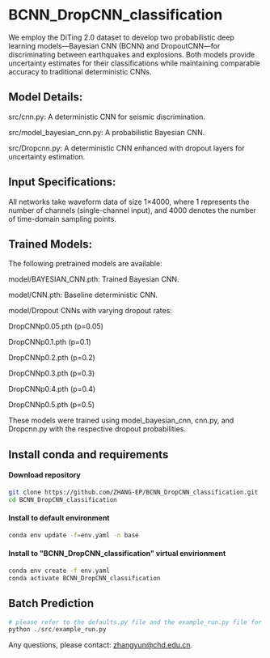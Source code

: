 # BCNN_DropCNN_classification
We employ the DiTing 2.0 dataset to develop two probabilistic deep learning models—Bayesian CNN (BCNN) and DropoutCNN—for discriminating between earthquakes and explosions. Both models provide uncertainty estimates for their classifications while maintaining comparable accuracy to traditional deterministic CNNs.

## Model Details:
src/cnn.py: A deterministic CNN for seismic discrimination.

src/model_bayesian_cnn.py: A probabilistic Bayesian CNN.

src/Dropcnn.py: A deterministic CNN enhanced with dropout layers for uncertainty estimation.

## Input Specifications:

All networks take waveform data of size 1×4000, where 1 represents the number of channels (single-channel input), and 4000 denotes the number of time-domain sampling points.

## Trained Models:

The following pretrained models are available:

model/BAYESIAN_CNN.pth: Trained Bayesian CNN.

model/CNN.pth: Baseline deterministic CNN.

model/Dropout CNNs with varying dropout rates:

DropCNNp0.05.pth (p=0.05)

DropCNNp0.1.pth (p=0.1)

DropCNNp0.2.pth (p=0.2)

DropCNNp0.3.pth (p=0.3)

DropCNNp0.4.pth (p=0.4)

DropCNNp0.5.pth (p=0.5)

These models were trained using model_bayesian_cnn, cnn.py, and Dropcnn.py with the respective dropout probabilities.

## Install conda and requirements
#### Download repository
```bash
git clone https://github.com/ZHANG-EP/BCNN_DropCNN_classification.git
cd BCNN_DropCNN_classification
```
#### Install to default environment
```bash
conda env update -f=env.yaml -n base
```
#### Install to "BCNN_DropCNN_classification" virtual envirionment
```bash
conda env create -f env.yaml
conda activate BCNN_DropCNN_classification
```
## Batch Prediction
```python
# please refer to the defaults.py file and the example_run.py file for detailed hyperparameter settings.
python ./src/example_run.py
```

Any questions, please contact: zhangyun@chd.edu.cn.
